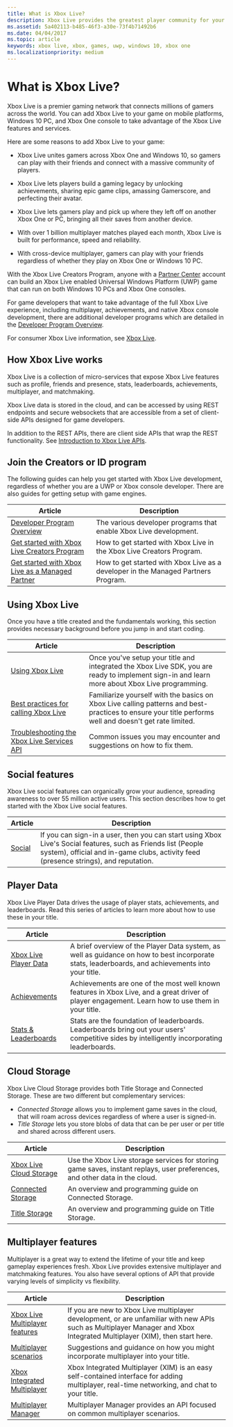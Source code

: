 ```yaml
---
title: What is Xbox Live?
description: Xbox Live provides the greatest player community for your game on the most advanced cross-platform multiplayer network.
ms.assetid: 5a402113-b485-46f3-a30e-73f4b71492b6
ms.date: 04/04/2017
ms.topic: article
keywords: xbox live, xbox, games, uwp, windows 10, xbox one
ms.localizationpriority: medium
---
```


# What is Xbox Live?

Xbox Live is a premier gaming network that connects millions of gamers across the world.
You can add Xbox Live to your game on mobile platforms, Windows 10 PC, and Xbox One console to take advantage of the Xbox Live features and services.

Here are some reasons to add Xbox Live to your game:

- Xbox Live unites gamers across Xbox One and Windows 10, so gamers can play with their friends and connect with a massive community of players.

- Xbox Live lets players build a gaming legacy by unlocking achievements, sharing epic game clips, amassing Gamerscore, and perfecting their avatar.

- Xbox Live lets gamers play and pick up where they left off on another Xbox One or PC, bringing all their saves from another device.

- With over 1 billion multiplayer matches played each month, Xbox Live is built for performance, speed and reliability.

- With cross-device multiplayer, gamers can play with your friends regardless of whether they play on Xbox One or Windows 10 PC.

With the Xbox Live Creators Program, anyone with a [Partner Center](https://partner.microsoft.com/dashboard) account can build an Xbox Live enabled Universal Windows Platform (UWP) game that can run on both Windows 10 PCs and Xbox One consoles.

For game developers that want to take advantage of the full Xbox Live experience, including multiplayer, achievements, and native Xbox console development, there are additional developer programs which are detailed in the [Developer Program Overview](join-dev-program/developer-program-overview.md).

For consumer Xbox Live information, see [Xbox Live](https://www.xbox.com/live/).


## How Xbox Live works

Xbox Live is a collection of micro-services that expose Xbox Live features such as profile, friends and presence, stats, leaderboards, achievements, multiplayer, and matchmaking.

Xbox Live data is stored in the cloud, and can be accessed by using REST endpoints and secure websockets that are accessible from a set of client-side APIs designed for game developers.

In addition to the REST APIs, there are client side APIs that wrap the REST functionality. See [Introduction to Xbox Live APIs](../introduction-to-xbox-live-apis.md).


## Join the Creators or ID program

The following guides can help you get started with Xbox Live development, regardless of whether you are a UWP or Xbox console developer.
There are also guides for getting setup with game engines.

| Article | Description |
|---------|-------------|
| [Developer Program Overview](join-dev-program/developer-program-overview.md) | The various developer programs that enable Xbox Live development. |
| [Get started with Xbox Live Creators Program](setup-partner-center/legacy/get-started-with-xbox-live-creators.md) | How to get started with Xbox Live in the Xbox Live Creators Program. |
| [Get started with Xbox Live as a Managed Partner](setup-partner-center/legacy/get-started-with-xbox-live-partner.md) | How to get started with Xbox Live as a developer in the Managed Partners Program. |


## Using Xbox Live

Once you have a title created and the fundamentals working, this section provides necessary background before you jump in and start coding.

| Article | Description |
|---------|-------------|
| [Using Xbox Live](../using-xbox-live/using-xbox-live.md) | Once you've setup your title and integrated the Xbox Live SDK, you are ready to implement sign-in and learn more about Xbox Live programming.
| [Best practices for calling Xbox Live](../using-xbox-live/best-practices/best-practices-for-calling-xbox-live.md) | Familiarize yourself with the basics on Xbox Live calling patterns and best-practices to ensure your title performs well and doesn't get rate limited.
| [Troubleshooting the Xbox Live Services API](../using-xbox-live/troubleshooting/troubleshooting-the-xbox-live-services-api.md) | Common issues you may encounter and suggestions on how to fix them.


## Social features

Xbox Live social features can organically grow your audience, spreading awareness to over 55 million active users.
This section describes how to get started with the Xbox Live social features.

| Article | Description |
|---------|-------------|
| [Social](../features/social/live-social-nav.md) | If you can sign-in a user, then you can start using Xbox Live's Social features, such as Friends list (People system), official and in-game clubs, activity feed (presence strings), and reputation. |


## Player Data

Xbox Live Player Data drives the usage of player stats, achievements, and leaderboards.
Read this series of articles to learn more about how to use these in your title.

| Article | Description |
|---------|-------------|
| [Xbox Live Player Data](../features/player-data/live-playerdata-nav.md) | A brief overview of the Player Data system, as well as guidance on how to best incorporate stats, leaderboards, and achievements into your title.
| [Achievements](../features/player-data/achievements/live-achievements-nav.md) | Achievements are one of the most well known features in Xbox Live, and a great driver of player engagement. Learn how to use them in your title.
| [Stats & Leaderboards](../features/player-data/stats-leaderboards/live-stats-leaderboards-nav.md) | Stats are the foundation of leaderboards.  Leaderboards bring out your users' competitive sides by intelligently incorporating leaderboards.


## Cloud Storage

Xbox Live Cloud Storage provides both Title Storage and Connected Storage.
These are two different but complementary services:  

*  *Connected Storage* allows you to implement game saves in the cloud, that will roam across devices regardless of where a user is signed-in.
*  *Title Storage* lets you store blobs of data that can be per user or per title and shared across different users.

| Article | Description |
|---------|-------------|
| [Xbox Live Cloud Storage](../storage-platform/cloud-storage_nav.md) | Use the Xbox Live storage services for storing game saves, instant replays, user preferences, and other data in the cloud. |
| [Connected Storage](../storage-platform/connected-storage/connected-storage-technical-overview.md) | An overview and programming guide on Connected Storage. |
| [Title Storage](../storage-platform/xbox-live-title-storage/xbox-live-title-storage.md) | An overview and programming guide on Title Storage. |


## Multiplayer features

Multiplayer is a great way to extend the lifetime of your title and keep gameplay experiences fresh.
Xbox Live provides extensive multiplayer and matchmaking features.
You also have several options of API that provide varying levels of simplicity vs flexibility.

| Article | Description |
|---------|-------------|
| [Xbox Live Multiplayer features](../multiplayer/multiplayer-intro.md) | If you are new to Xbox Live multiplayer development, or are unfamiliar with new APIs such as Multiplayer Manager and Xbox Integrated Multiplayer (XIM), then start here. |
| [Multiplayer scenarios](../multiplayer/multiplayer-scenarios.md) | Suggestions and guidance on how you might incorporate multiplayer into your title. |
| [Xbox Integrated Multiplayer](../multiplayer/xbox-integrated-multiplayer/xbox-integrated-multiplayer.md) | Xbox Integrated Multiplayer (XIM) is an easy self-contained interface for adding multiplayer, real-time networking, and chat to your title. |
| [Multiplayer Manager](../multiplayer/multiplayer-manager/multiplayer-manager.md) | Multiplayer Manager provides an API focused on common multiplayer scenarios. |
